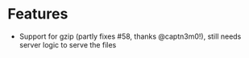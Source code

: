 # Features
- Support for gzip (partly fixes #58, thanks @captn3m0!), still needs server logic to serve the files

